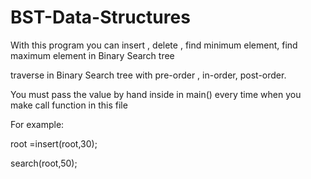 # BST-Data-Structures
With this program you can insert , delete , find minimum element, find maximum element in Binary Search tree 

traverse in Binary Search tree  with pre-order , in-order, post-order.

You must pass the value by hand inside in main() every time when you make call function in this file

For example:

root =insert(root,30);

search(root,50);
